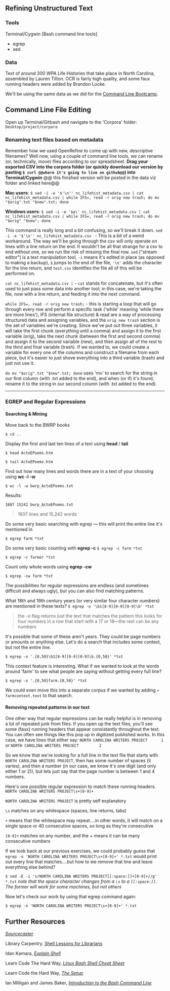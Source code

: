 ## Refining Unstructured Text

### Tools
Terminal/Cygwin [Bash command line tools]
-	egrep
-	sed

### Data
Text of around 300 WPA Life Histories that take place in North Carolina, assembled by Lauren Tilton. OCR is fairly high quality, and some faux running headers were added by Brandon Locke. 

We'll be using the same data as we did for the [Command Line Bootcamp](https://github.com/dhatwake2019/day2/raw/master/commandlinebootcamp/interviewfiles.zip).

## Command Line File Editing

Open up Terminal/Gitbash and navigate to the 'Corpora' folder: `Desktop/project/corpora`

### Renaming text files based on metadata
Remember how we used OpenRefine to come up with new, descriptive filenames? Well now, using a couple of command line tools, we can rename (or, technically, *move*) files according to our spreadsheet. **Drag your exported CSV into the corpora folder (or quickly download our version by pasting `$ curl @@where it's going to live on github@@`) into Terminal/Cygwin** @@ this finished version will be posted in the data viz folder and linked here@@

**Mac users**: 
`$ sed -i -e '$'\n'' nc_lifehist_metadata.csv | cat nc_lifehist_metadata.csv | while IFS=, read -r orig new trash; do mv "$orig".txt "$new".txt; done`

**Windows users**: 
`$ sed -i -e '$a\' nc_lifehist_metadata.csv | cat nc_lifehist_metadata.csv | while IFS=, read -r orig new trash; do mv "$orig" "$new"; done`

This command is really long and a bit confusing, so we'll break it down. 
`sed -i -e '$'\n'' nc_lifehist_metadata.csv ` - This is a bit of a weird workaround. The way we'll be going through the csv will only operate on lines with a line return on the end. It wouldn't be all that strange for a csv to end without one, so we run the risk of missing the final row. `sed` ("stream editor") is a text manipulation tool, `-i` means it's edited in place (as opposed to making a backup), `$` jumps to the end of the file, `'\n'` adds the character for the line return, and `test.csv` identifies the file all of this will be performed on.

`cat nc_lifehist_metadata.csv |` - `cat` stands for concatenate, but it's often used to just pass some data into another tool; in this case, we're taking the file, now with a line return, and feeding it into the next command.

`while IFS=, read -r orig new trash;` - this is starting a loop that will go through every row and perform a specific task ('while' meaning 'while there are more lines'), IFS (internal file structure) & read are a way of processing structured data and assigning variables, and the `orig new trash` section is the set of variables we're creating. Since we've put out three variables, it will take the first chunk (everything until a comma) and assign it to the first variable (orig), take the next chunk (between the first and second comma) and assign it to the second variable (new), and then assign all of the rest to the third and final variable (trash). If we wanted to, we could create a variable for every one of the columns and construct a filename from each piece, but it's easier to just shove everything into a third variable (trash) and just not use it.

`do mv "$orig".txt "$new".txt; done` uses 'mv' to search for the string in our first column (with .txt added to the end), and when (or if) it's found, rename it to the string in our second column (with .txt added to the end).

----

### EGREP and Regular Expressions

#### Searching & Mining

Move back to the BWRP books

`$ cd ..`

Display the first and last ten lines of a text using **head** / **tail**

`$ head ActoEPoems.htm`

`$ tail ActoEPoems.htm`

Find out how many lines and words there are in a text of your choosing using **wc -l -w**

`$ wc -l -w bwrp_ActoEPoems.txt`

Results:

```
1607 15242 bwrp_ActoEPoems.txt
```
>1607 lines and 15,242 words

Do some very basic searching with egrep — this will print the entire line it's mentioned in

`$ egrep farm *txt`

Do some very basic counting with **egrep -c**
`$ egrep -c farm *txt`

`$ egrep -c farmer *txt`

Count only whole words using **egrep -cw**

`$ egrep -cw farm *txt`

The possibilities for regular expressions are endless (and sometimes difficult and always ugly), but you can also find matching patterns.

What 18th and 19th century years (or very similar four character numbers) are mentioned in these texts?
`$ egrep -o '\b1[8-9][0-9][0-9]\b' *txt`
> the -o flag returns just the text that matches the pattern
this looks for four numbers in a row that start with a 17 or 18—the rest can be any numbers

It's possible that some of these aren't years. They could be page numbers or amounts or anything else. Let's do a search that includes some context, but not the entire line.

`$ egrep -o '.{0,50}\b1[8-9][0-9][0-9]\b.{0,50}' *txt`

This context feature is interesting. What if we wanted to look at the words around 'farm' to see what people are saying without getting every full line?

`$ egrep -o '.{0,50}farm.{0,50}' *txt`

We could even move this into a separate corpus if we wanted by adding `> farmcontext.text` to that search.

#### Removing repeated patterns in our text
One other way that regular expressions can be really helpful is in removing a lot of repeated junk from files. If you open up the text files, you'll see some (faux) running headers that appear consistantly throughout the text. You can often see things like this pop up in digitized published works. In this case, we have lines that either say:
`NORTH CAROLINA WRITERS PROJECT      1` or 
`NORTH CAROLINA WRITERS PROJECT         2`

So we know that we're looking for a full line in the text file that starts with `NORTH CAROLINA WRITERS PROJECT`, then has some number of spaces (it varies), and then a number (in our case, we know it's one digit (and only either 1 or 2)), but lets just say that the page number is between 1 and 4 numbers.

Here's one possible regular expression to match these running headers. `NORTH CAROLINA WRITERS PROJECT\s+[0-9]+`

`NORTH CAROLINA WRITERS PROJECT` is pretty self explanatory

`\s` matches on any whitespace (spaces, line returns, tabs)

`+` means that the whitespace may repeat....in other words, it will match on a single space or 40 consecutive spaces, so long as they're consecutive

`[0-9]+` matches on any number, and the + means it can be many consecutive numbers

If we look back at our previous exercises, we could probably guess that `egrep -o 'NORTH CAROLINA WRITERS PROJECT\s+[0-9]+' *.txt` would print out every line that matches....but how to we remove that line and leave everything else behind?

`$ sed -E -i 's/NORTH CAROLINA WRITERS PROJECT[[:space:]]+[0-9]+//g' *.txt` *note that the space character changes from a `\s` to a `[[:space:]]`. The former will work for some machines, but not others*

Now let's check our work by using that egrep command again:

`$ egrep -o 'NORTH CAROLINA WRITERS PROJECT\s+[0-9]+' *.txt`


## Further Resources

[*Sourcecaster*](https://datapraxis.github.io/sourcecaster/)

Library Carpentry. [Shell Lessons for Librarians](https://librarycarpentry.github.io/lc-shell/)

Idan Kamara, [*Explain Shell*](http://explainshell.com/)

Learn Code The Hard Way, [*Linux Bash Shell Cheat
Sheet*](http://cli.learncodethehardway.org/bash_cheat_sheet.pdf)

Learn Code the Hard Way, [*The
Setup*](http://cli.learncodethehardway.org/book/ex1.html)

Ian Milligan and James Baker, [*Introduction to the Bash Command
Line*](http://programminghistorian.org/lessons/intro-to-bash)
